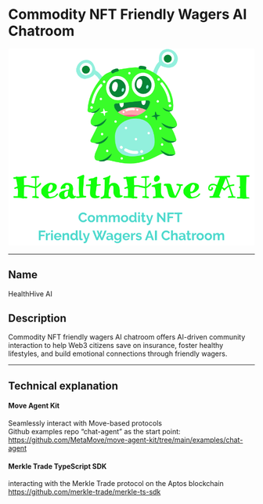 # Commodity NFT Friendly Wagers AI Chatroom

![HealthHive AI](./heroimg.png "HealthHive AI")

----
## Name
HealthHive AI

## Description
Commodity NFT friendly wagers AI chatroom offers AI-driven community interaction to help Web3 citizens save on insurance, foster healthy lifestyles, and build emotional connections through friendly wagers.

----
## Technical explanation

#### Move Agent Kit
Seamlessly interact with Move-based protocols  
Github examples repo “chat-agent” as the start point:  
https://github.com/MetaMove/move-agent-kit/tree/main/examples/chat-agent  

#### Merkle Trade TypeScript SDK
interacting with the Merkle Trade protocol on the Aptos blockchain  
https://github.com/merkle-trade/merkle-ts-sdk  

